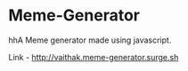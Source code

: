# Meme-Generator
hhA Meme generator made using javascript.

Link - http://vaithak.meme-generator.surge.sh
